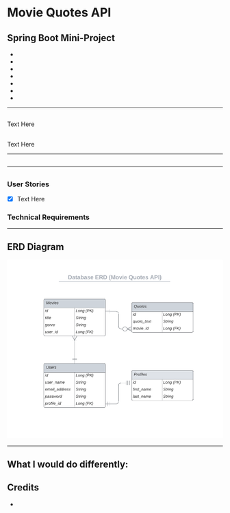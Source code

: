 # Movie Quotes API

## Spring Boot Mini-Project
* <a href="#"></a>
* <a href="#"></a>
* <a href="#"></a>
* <a href="#"></a>
* <a href="#"></a>
* <a href="#"></a>
* <a href="#"></a>
---
## 

Text Here

##

Text Here

---
## 

---
## 

### User Stories
- [x] Text Here

### Technical Requirements

---
## ERD Diagram
![](/images/DB_ER_diagram.png)

---
## 

**What I would do differently**:
---
## Credits

* 